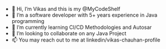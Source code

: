 - 👋 Hi, I’m Vikas and this is my @MyCodeShelf
- 👀 I’m a software developer with 5+ years experience in Java programming
- 🌱 I’m currently learning CI/CD Methodologies and Autosar
- 💞️ I’m looking to collaborate on any Java Project
- 📫 You may reach out to me at linkedin/vikas-chauhan-profile

<!---
MyCodeShelf/MyCodeShelf is a ✨ special ✨ repository because its `README.md` (this file) appears on your GitHub profile.
You can click the Preview link to take a look at your changes.
--->
